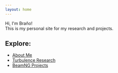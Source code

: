 ```yaml
---
layout: home
---
```


Hi, I'm Braňo!  
This is my personal site for my research and projects.

## Explore:

- [About Me](/about/)
- [Turbulence Research](/research/)
- [BeamNG Projects](/beamng/)
